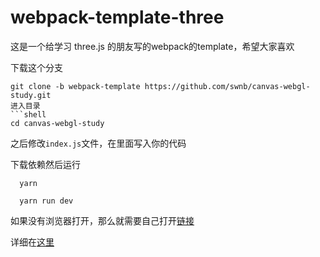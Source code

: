 # webpack-template-three

这是一个给学习 three.js 的朋友写的webpack的template，希望大家喜欢

下载这个分支
```shell
git clone -b webpack-template https://github.com/swnb/canvas-webgl-study.git
进入目录
```shell
cd canvas-webgl-study
```
之后修改`index.js`文件，在里面写入你的代码

下载依赖然后运行

```shell
  yarn 
  
  yarn run dev
```

如果没有浏览器打开，那么就需要自己打开[链接](http://localhost:8000/)

详细在[这里](https://github.com/swnb/canvas_study/blob/master/webgl.md)